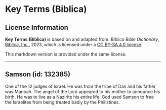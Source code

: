 # Key Terms (Biblica)

## License Information

**Key Terms (Biblica)** is based on and adapted from: _Biblica Bible Dictionary_, [Biblica, Inc.](https://www.biblica.com/), 2023, which is licensed under a [CC BY-SA 4.0 license](https://creativecommons.org/licenses/by-sa/4.0/legalcode.en).

This markdown version is provided under the same license.



--------------------------------

## Samson (id: 132385)

One of the 12 judges of Israel. He was from the tribe of Dan and his father was Manoah. The angel of the Lord appeared to his mother to announce his birth. He was to live as a Nazirite his entire life. God used Samson to free the Israelites from being treated badly by the Philistines.


